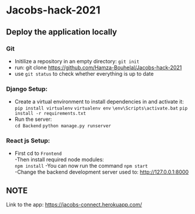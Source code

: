 # Jacobs-hack-2021

## Deploy the application locally  
### Git
- Initilize a repository in an empty directory:  `git init` <br/>
- run: git clone https://github.com/Hamza-Bouhelal/Jacobs-hack-2021 <br/>
- use `git status` to check whether everything is up to date <br/>
### Django Setup:
- Create a virtual environment to install dependencies in and activate it: <br/>
    `pip install virtualenv`
    `virtualenv env`
    `\env\Scripts\activate.bat`
    `pip install -r requirements.txt`
- Run the server: <br/>
    `cd Backend`
    `python manage.py runserver`
### React js Setup:
- First cd to `Frontend` <br/>
-Then install required node modules: <br/>
  `npm install`
-You can now run the command `npm start` <br/>
-Change the backend development server used to: http://127.0.0.1:8000 <br/>

## NOTE

Link to the app: https://jacobs-connect.herokuapp.com/ <br/>
